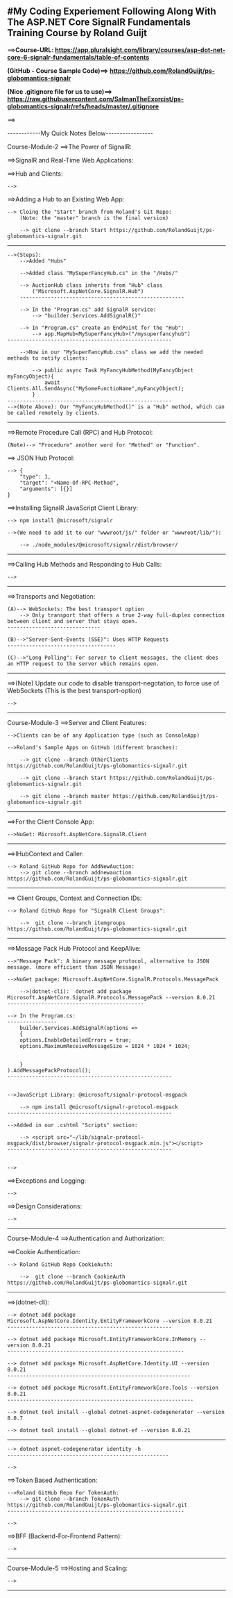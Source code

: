 #My Coding Experiement Following Along With The ASP.NET Core SignalR Fundamentals Training Course by Roland Guijt
----------------------------------------------------------

==>**Course-URL: https://app.pluralsight.com/library/courses/asp-dot-net-core-6-signalr-fundamentals/table-of-contents**

**(GitHub - Course Sample Code)==> https://github.com/RolandGuijt/ps-globomantics-signalr**

**(Nice .gitignore file for us to use)==> https://raw.githubusercontent.com/SalmanTheExorcist/ps-globomantics-signalr/refs/heads/master/.gitignore**

==>

------------My Quick Notes Below-----------------


Course-Module-2
==>The Power of SignalR:

==>SignalR and Real-Time Web Applications:

==>Hub and Clients:

	-->

==>Adding a Hub to an Existing Web App:

	--> Cloing the "Start" branch from Roland's Git Repo:
		(Note: the "master" branch is the final version)

		--> git clone --branch Start https://github.com/RolandGuijt/ps-globomantics-signalr.git
-----------------------------------------------------

	-->(Steps):
		-->Added "Hubs"
		
		-->Added class "MySuperFancyHub.cs" in the "/Hubs/"
		
		--> AuctionHub class inherits from "Hub" class
			("Microsoft.AspNetCore.SignalR.Hub")
		-----------------------------------------------------
		
		--> In the "Program.cs" add SignalR service:
			--> "builder.Services.AddSignalR()"

		--> In "Program.cs" create an EndPoint for the "Hub":
			--> app.MapHub<MySuperFancyHub>("/mysuperfancyhub")
	-----------------------------------------------------
	
		-->Now in our "MySuperFancyHub.css" class we add the needed methods to notify clients:

			--> public async Task MyFancyHubMethod(MyFancyObject myFancyObject){
				await Clients.All.SendAsync("MySomeFunctioName",myFancyObject);
			}
	-----------------------------------------------------
	-->(Note Above): Our "MyFancyHubMethod()" is a "Hub" method, which can be called remotely by clients.
---------------------------------------------------------------------------------

==>Remote Procedure Call (RPC) and Hub Protocol:

	(Note)--> "Procedure" another word for "Method" or "Function".

==> JSON Hub Protocol:

	--> {
		"type": 1,
		"target": "<Name-Of-RPC-Method",
		"arguments": [{}]
	}


==>Installing SignalR JavaScript Client Library:

	--> npm install @microsoft/signalr

	-->(We need to add it to our "wwwroot/js/" folder or "wwwroot/lib/"): 
	
		--> ./node_modules/@microsoft/signalr/dist/browser/
------------------------------------------------------

==>Calling Hub Methods and Responding to Hub Calls:

	-->
------------------------------------------------------

==>Transports and Negotiation:

	(A)--> WebSockets: The best transport option
		--> Only transport that offers a true 2-way full-duplex connection between client and server that stays open.
	------------------------------
	
	(B)-->"Server-Sent-Events (SSE)": Uses HTTP Requests 
	-----------------------------------

	(C)-->"Long Polling": For server to client messages, the client does an HTTP request to the server which remains open.
--------------------------------------------------

==>(Note) Update our code to disable transport-negotation, to force use of WebSockets (This is the best transport-option)

	-->
--------------------------------------------------

Course-Module-3
==>Server and Client Features:

	-->Clients can be of any Application type (such as ConsoleApp)

	-->Roland's Sample Apps on GitHub (different branches):
	
		--> git clone --branch OtherClients https://github.com/RolandGuijt/ps-globomantics-signalr.git

		--> git clone --branch Start https://github.com/RolandGuijt/ps-globomantics-signalr.git

		--> git clone --branch master https://github.com/RolandGuijt/ps-globomantics-signalr.git
---------------------------------------------------------------------------

==>For the Client Console App:

	-->NuGet: Microsoft.AspNetCore.SignalR.Client
-----------------------------------------------

==>IHubContext and Caller:

	--> Roland GitHub Repo for AddNewAuction: 
		--> git clone --branch addnewauction https://github.com/RolandGuijt/ps-globomantics-signalr.git
-----------------------------------

==> Client Groups, Context and Connection IDs:

	--> Roland GitHub Repo for "SignalR Client Groups":

		-->  git clone --branch itemgroups https://github.com/RolandGuijt/ps-globomantics-signalr.git
-----------------------------------------------

==>Message Pack Hub Protocol and KeepAlive:

	-->"Message Pack": A binary message protocol, alternative to JSON message. (more efficient than JSON Message)

	-->NuGet package: Microsoft.AspNetCore.SignalR.Protocols.MessagePack

		-->(dotnet-cli):  dotnet add package Microsoft.AspNetCore.SignalR.Protocols.MessagePack --version 8.0.21
	--------------------------------------------

	--> In the Program.cs:
	----------------
		builder.Services.AddSignalR(options =>
    	{
        options.EnableDetailedErrors = true;
        options.MaximumReceiveMessageSize = 1024 * 1024 * 1024;
        
        
    	}
	).AddMessagePackProtocol();
	-----------------------------------------------------
		

	-->JavaScript Library: @microsoft/signalr-protocol-msgpack

		--> npm install @microsoft/signalr-protocol-msgpack
	-----------------------------------------------------

	-->Added in our .cshtml "Scripts" section:

		--> <script src="~/lib/signalr-protocol-msgpack/dist/browser/signalr-protocol-msgpack.min.js"></script>
	-----------------------------------------------------


	-->

==>Exceptions and Logging:

	-->

==>Design Considerations:

	-->
--------------------------------------------------------

Course-Module-4
==>Authentication and Authorization:

==>Cookie Authentication:

	--> Roland GitHub Repo CookieAuth:

		-->  git clone --branch CookieAuth https://github.com/RolandGuijt/ps-globomantics-signalr.git
-----------------------------------------------

==>(dotnet-cli):

	--> dotnet add package Microsoft.AspNetCore.Identity.EntityFrameworkCore --version 8.0.21
	-----------------------------------------------------

	--> dotnet add package Microsoft.EntityFrameworkCore.InMemory --version 8.0.21
	---------------------------------------------------------

	--> dotnet add package Microsoft.AspNetCore.Identity.UI --version 8.0.21
	-----------------------------------------------------------

	--> dotnet add package Microsoft.EntityFrameworkCore.Tools --version 8.0.21
	------------------------------------------------------------

	--> dotnet tool install --global dotnet-aspnet-codegenerator --version 8.0.7

	--> dotnet tool install --global dotnet-ef --version 8.0.21
-----------------------------------------------------------------------------------------------

	--> dotnet aspnet-codegenerator identity -h
	----------------------------------------------------
	
	--> 

==>Token Based Authentication:

	-->Roland GitHub Repo For TokenAuth:
		--> git clone --branch TokenAuth https://github.com/RolandGuijt/ps-globomantics-signalr.git
	---------------------------------------------------------

	-->


==>BFF (Backend-For-Frontend Pattern):

	-->
---------------------------------------------------------

Course-Module-5
==>Hosting and Scaling:

	-->
	
------------------------------------------------------

